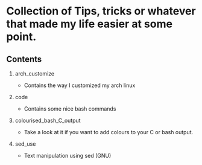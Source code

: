 # Collection of Tips, tricks or whatever that made my life easier at some point.

## Contents
1. arch_customize
	- Contains the way I customized my arch linux

2. code
	- Contains some nice bash commands

3. colourised_bash_C_output
	- Take a look at it if you want to add colours to your C or bash output.
4. sed_use
	- Text manipulation using sed (GNU)
